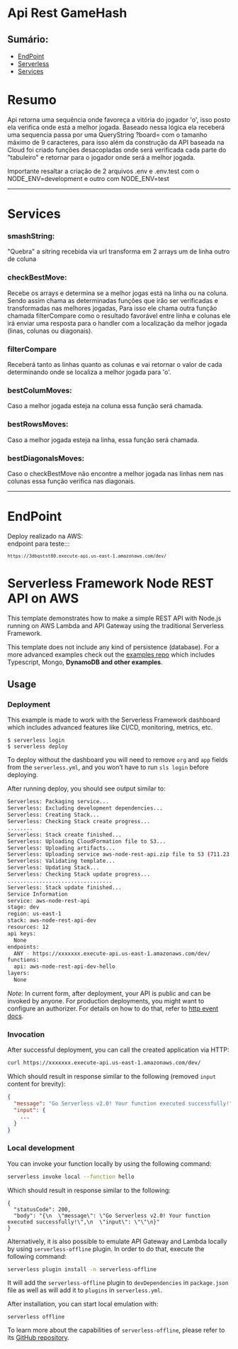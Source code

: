 # Api Rest GameHash
<h2>Sumário:</h2>
<ul>
<li><a href="#endpoint">EndPoint</a></li>
<li><a href="#serverless">Serverless</a></li>
<li><a href="#services">Services</a></li>
</ul>

# Resumo
  Api retorna uma sequência onde favoreça a vitória do jogador 'o', isso posto ela verifica onde está a melhor jogada.
  Baseado nessa lógica ela receberá uma sequencia passa por uma QueryString ?board= com o tamanho máximo de 9 caracteres, para isso além da construção da API baseada na Cloud foi criado funções desacopladas onde será verificada cada parte do "tabuleiro" e retornar para o jogador onde será a melhor jogada.
  <p>Importante resaltar a criação de 2 arquivos .env e .env.test com o NODE_ENV=development e outro com NODE_ENV=test</p>
<hr>

# Services
  <h3 name="services">smashString:</h3> 
  "Quebra" a sitring recebida via url transforma em 2 arrays um de linha outro de coluna
  <br>
  <h3>checkBestMove:</h3> 
  Recebe os arrays e determina se a melhor jogas está na linha ou na coluna. Sendo assim chama as determinadas funções que irão ser verificadas e transformadas nas melhores jogadas, Para isso ele chama outra função chamada filterCompare como o resultado favorável entre linha e colunas ele irá enviar uma resposta para o handler com a localização da melhor jogada (linas, colunas ou diagonais).
<br>
  <h3>filterCompare</h3> 
  Receberá tanto as linhas quanto as colunas e vai retornar o valor de cada determinando onde se localiza a melhor jogada para 'o'.
<br>
  <h3>bestColumMoves:</h3> 
  Caso a melhor jogada esteja na coluna essa função será chamada.
<br>
  <h3>bestRowsMoves:</h3> 
  Caso a melhor jogada esteja na linha, essa função será chamada.
<br>  
  <h3>bestDiagonalsMoves:</h3> Caso o checkBestMove não encontre a melhor jogada nas linhas nem nas colunas essa função verifica nas diagonais.
<br>
<hr>

# EndPoint

Deploy realizado na AWS: <br>
endpoint para teste:::<br>
<code name="endpoint">
``
https://3dbqstst80.execute-api.us-east-1.amazonaws.com/dev/
``
</code>


# Serverless Framework Node REST API on AWS

This template demonstrates how to make a simple REST API with Node.js running on AWS Lambda and API Gateway using the traditional Serverless Framework.

This template does not include any kind of persistence (database). For a more advanced examples check out the [examples repo](https://github.com/serverless/examples/) which includes Typescript, Mongo, <b name="serverless">DynamoDB and other examples</b>.



## Usage

### Deployment

This example is made to work with the Serverless Framework dashboard which includes advanced features like CI/CD, monitoring, metrics, etc.

```
$ serverless login
$ serverless deploy
```

To deploy without the dashboard you will need to remove `org` and `app` fields from the `serverless.yml`, and you won’t have to run `sls login` before deploying.

After running deploy, you should see output similar to:

```bash
Serverless: Packaging service...
Serverless: Excluding development dependencies...
Serverless: Creating Stack...
Serverless: Checking Stack create progress...
........
Serverless: Stack create finished...
Serverless: Uploading CloudFormation file to S3...
Serverless: Uploading artifacts...
Serverless: Uploading service aws-node-rest-api.zip file to S3 (711.23 KB)...
Serverless: Validating template...
Serverless: Updating Stack...
Serverless: Checking Stack update progress...
.................................
Serverless: Stack update finished...
Service Information
service: aws-node-rest-api
stage: dev
region: us-east-1
stack: aws-node-rest-api-dev
resources: 12
api keys:
  None
endpoints:
  ANY - https://xxxxxxx.execute-api.us-east-1.amazonaws.com/dev/
functions:
  api: aws-node-rest-api-dev-hello
layers:
  None
```

_Note_: In current form, after deployment, your API is public and can be invoked by anyone. For production deployments, you might want to configure an authorizer. For details on how to do that, refer to [http event docs](https://www.serverless.com/framework/docs/providers/aws/events/apigateway/).

### Invocation

After successful deployment, you can call the created application via HTTP:

```bash
curl https://xxxxxxx.execute-api.us-east-1.amazonaws.com/dev/
```

Which should result in response similar to the following (removed `input` content for brevity):

```json
{
  "message": "Go Serverless v2.0! Your function executed successfully!",
  "input": {
    ...
  }
}
```

### Local development

You can invoke your function locally by using the following command:

```bash
serverless invoke local --function hello
```

Which should result in response similar to the following:

```
{
  "statusCode": 200,
  "body": "{\n  \"message\": \"Go Serverless v2.0! Your function executed successfully!\",\n  \"input\": \"\"\n}"
}
```


Alternatively, it is also possible to emulate API Gateway and Lambda locally by using `serverless-offline` plugin. In order to do that, execute the following command:

```bash
serverless plugin install -n serverless-offline
```

It will add the `serverless-offline` plugin to `devDependencies` in `package.json` file as well as will add it to `plugins` in `serverless.yml`.

After installation, you can start local emulation with:

```
serverless offline
```

To learn more about the capabilities of `serverless-offline`, please refer to its [GitHub repository](https://github.com/dherault/serverless-offline).
